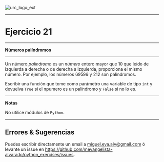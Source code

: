 ![urc_logo_ext](https://github.com/URC-MAC/.github/assets/28746720/1d2b04df-5870-457b-82ab-4eb97ec99e17)
_____

# Ejercicio 21
_____

__Números palíndromos__  

_____

Un número _palíndromo_ es un _número_ entero mayor que $10$ que leído de izquierda a derecha o de derecha a izquierda, proporciona el mismo número. Por ejemplo, los números $69596$ y $212$ son palíndromos.

Escribir una función que tome como parámetro una variable de tipo `int` y devuelva `True` si el npumero es un palíndromo y `False` si no lo es. 
____

**Notas**  

No utilice módulos de `Python`.

_____

## Errores & Sugerencias

Puedes escribir directamente un email a [miguel.eva.alv@gmail.com](mailto:miguel.eva.alv@gmail.com) ó levante un issue en https://github.com/mevangelista-alvarado/python_exercises/issues.
